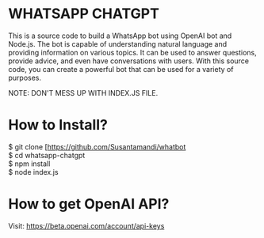 # WHATSAPP CHATGPT
This is a source code to build a WhatsApp bot using OpenAI bot and Node.js. The bot is capable of understanding natural language and providing information on various topics. It can be used to answer questions, provide advice, and even have conversations with users. With this source code, you can create a powerful bot that can be used for a variety of purposes. <br>

NOTE: DON'T MESS UP WITH INDEX.JS FILE. <br>

# How to Install? 
$ git clone [https://github.com/Susantamandi/whatbot <br>
$ cd whatsapp-chatgpt <br>
$ npm install <br>
$ node index.js <br>



# How to get OpenAI API?
Visit: https://beta.openai.com/account/api-keys
